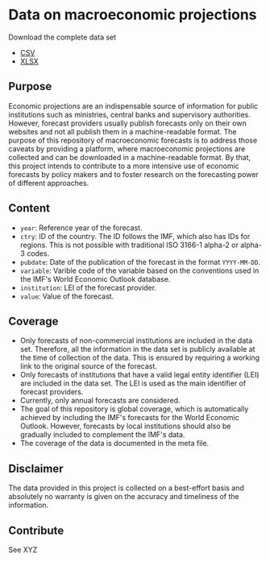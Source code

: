 # Data on macroeconomic projections

Download the complete data set

* [CSV](forecasts.csv)
* [XLSX](forecasts.xlsx)

## Purpose

Economic projections are an indispensable source of information for public institutions such as ministries, central banks and supervisory authorities. However, forecast providers usually publish forecasts only on their own websites and not all publish them in a machine-readable format. The purpose of this repository of macroeconomic forecasts is to address those caveats by providing a platform, where macroeconomic projections are collected and can be downloaded in a machine-readable format. By that, this project intends to contribute to a more intensive use of economic forecasts by policy makers and to foster research on the forecasting power of different approaches.

## Content

* `year`: Reference year of the forecast.
* `ctry`: ID of the country. The ID follows the IMF, which also has IDs for regions. This is not possible with traditional ISO 3166-1 alpha-2 or alpha-3 codes.
* `pubdate`: Date of the publication of the forecast in the format `YYYY-MM-DD`.
* `variable`: Varible code of the variable based on the conventions used in the IMF's World Economic Outlook database.
* `institution`: LEI of the forecast provider.
* `value`: Value of the forecast.

## Coverage

* Only forecasts of non-commercial institutions are included in the data set. Therefore, all the information in the data set is publicly available at the time of collection of the data. This is ensured by requiring a working link to the original source of the forecast.
* Only forecasts of institutions that have a valid legal entity identifier (LEI) are included in the data set. The LEI is used as the main identifier of forecast providers.
* Currently, only annual forecasts are considered.
* The goal of this repository is global coverage, which is automatically achieved by including the IMF's forecasts for the World Economic Outlook. However, forecasts by local institutions should also be gradually included to complement the IMF's data.
* The coverage of the data is documented in the meta file.

## Disclaimer

The data provided in this project is collected on a best-effort basis and absolutely no warranty is given on the accuracy and timeliness of the information.

## Contribute

See XYZ




